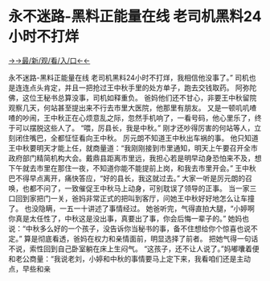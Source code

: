 # 永不迷路-黑料正能量在线 老司机黑料24小时不打烊



<a href="https://hyp.senfoop.com?https://github.com">→→最/新/观/看/入/口←←</a>


永不迷路-黑料正能量在线 老司机黑料24小时不打烊，我相信他没事了。”
司机也是连连点头肯定，并且一把抢过王中秋手里的处方单子，跑去交钱取药。
阿弥陀佛，这位王秘书总算没事，司机如释重负。
爸妈他们还不甘心，非要王中秋留院观察几天，何站甚至提出来不行去市里大医院，他那里有朋友。
又是一顿叽叽喳喳的吵闹，王中秋正在心烦意乱之际，忽然手机响了，一看号码，他心里乐了，终于可以摆脱这些人了。
“喂，厉县长，我是中秋。”
刚才还吵得厉害的何站等人，立刻闭住嘴巴，全都怔怔看向王中秋。
厉元朗不知道王中秋出车祸的事。
他只知道王中秋要明天才能上任，就商量道：“我刚刚接到市里通知，明天上午要召开全市政府部门精简机构大会。戴鼎县距离市里远，我担心若是明早动身恐怕来不及，想下午就去市里在那住一夜，不知道你能不能提前上岗，和我去市里开会。”
王中秋巴不得早点离开，痛快答应，“好的县长，我这就过去。”
大家一听是厉元朗的召唤，也都不问了，一致催促王中秋马上动身，可别耽误了领导的正事。
当一家三口回到家把门一关，爸妈非常正式的把叫到客厅，问她王中秋好好地怎么让车撞了。
也没隐瞒，一五一十讲述了事情经过。
她爸听完，气得直拍大腿，“小婷啊你真是太任性了，中秋这是没出事，真要出了事，你会后悔一辈子的。”
她妈也说：“中秋多么好的一个孩子，没告诉你当秘书的事，备不住想给你个惊喜也说不定。”
算是彻底看透，爸妈在权力和亲情面前，明显选择了前者。
把她气得一句话不说，索性回到自己卧室躺在床上生闷气。
“这孩子，还不让人说了。”妈嘟囔着便和老公商量：“我说老刘，小婷和中秋的事情要马上定下来，我看咱们还是主动点，早些和亲
